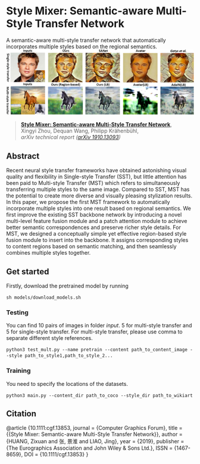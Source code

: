 # Style Mixer: Semantic-aware Multi-Style Transfer Network
A semantic-aware multi-style transfer network that automatically incorporates multiple styles based on the regional semantics.
![](teaser1.png)
> [**Style Mixer: Semantic-aware Multi-Style Transfer Network**](http://arxiv.org/abs/1904.07850),            
> Xingyi Zhou, Dequan Wang, Philipp Kr&auml;henb&uuml;hl,        
> *arXiv technical report ([arXiv 1910.13093](https://arxiv.org/abs/1910.13093))*   


## Abstract

Recent neural style transfer frameworks have obtained astonishing visual quality and flexibility in Single-style Transfer (SST), but little attention has been paid to Multi-style Transfer (MST) which refers to simultaneously transferring multiple styles to the same image. Compared to SST, MST has the potential to create more diverse and visually pleasing stylization results. In this paper, we propose the first MST framework to automatically incorporate multiple styles into one result based on regional semantics. We first improve the existing SST backbone network by introducing a novel multi-level feature fusion module and a patch attention module to achieve better semantic correspondences and preserve richer style details. For MST, we designed a conceptually simple yet effective region-based style fusion module to insert into the backbone. It assigns corresponding styles to
content regions based on semantic matching, and then seamlessly combines multiple styles together.

## Get started
Firstly, download the pretrained model by running
~~~
sh models/download_models.sh
~~~

### Testing
You can find 10 pairs of images in folder *input*. 5 for multi-style transfer and 5 for single-style transfer. For multi-style transfer, please use comma to separate different style references.
~~~
python3 test_mult.py --name pretrain --content path_to_content_image --style path_to_style1,path_to_style_2...
~~~

### Training
You need to specify the locations of the datasets.
~~~
python3 main.py --content_dir path_to_coco --style_dir path_to_wikiart
~~~
## Citation
@article {10.1111:cgf.13853,
journal = {Computer Graphics Forum},
title = {{Style Mixer: Semantic-aware Multi-Style Transfer Network}},
author = {HUANG, Zixuan and 张, 景淮 and LIAO, Jing},
year = {2019},
publisher = {The Eurographics Association and John Wiley & Sons Ltd.},
ISSN = {1467-8659},
DOI = {10.1111/cgf.13853}
}